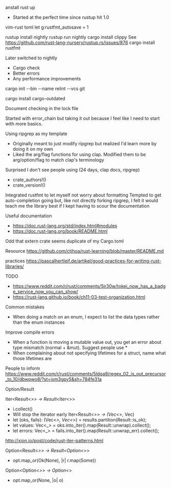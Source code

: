anstall rust up
- Started at the perfect time since rustup hit 1.0

vim-rust
toml
let g:rustfmt_autosave = 1

rustup install nightly
rustup run nightly cargo install clippy
See https://github.com/rust-lang-nursery/rustup.rs/issues/876
cargo install rustfmt

Later switched to nightly
- Cargo check
- Better errors
- Any performance improvements

cargo init --bin --name relint --vcs git



cargo install cargo-outdated

Document checking in the lock file

Started with error_chain but taking it out because I feel like I need to start with more basics.

Using ripgrep as my template
- Originally meant to just modify ripgrep but realized I'd learn more by doing it on my own
- Liked the arg/flag functions for using clap.  Modified them to be arg/option/flag to match clap's terminology

Surprised I don't see people using (24 days, clap docs, ripgrep)
- crate_authors!()
- crate_version!()

Integrated rustfmt to let myself not worry about formatting
Tempted to get auto-completion going but, like not directly forking ripgrep, I felt it would teach me the library best if I kept having to scour the documentation


Useful documentation
- https://doc.rust-lang.org/std/index.html#modules
- https://doc.rust-lang.org/book/README.html


Odd that extern crate seems duplicate of my Cargo.toml

Resource https://github.com/ctjhoa/rust-learning/blob/master/README.md

practices https://pascalhertleif.de/artikel/good-practices-for-writing-rust-libraries/

TODO
- https://www.reddit.com/r/rust/comments/5jr30w/tokei_now_has_a_badge_service_now_you_can_show/
- https://rust-lang.github.io/book/ch11-03-test-organization.html


Common mistakes
- When doing a match on an enum, I expect to list the data types rather than the enum instances

Improve compile errors
- When a function is moving a mutable value out, you get an error about type mismatch (normal + &mut).  Suggest people use *
- When complaining about not specifying lifetimes for a struct, name what those lifetimes are



People to inform
https://www.reddit.com/r/rust/comments/5ldqa9/regex_02_is_out_precursor_to_10/dbwpwo8/?st=ixm3gpy5&sh=784fe31a



Option/Result

Iter<Result<_>> -> Result<Iter<_>>
- i.collect()
- Will stop the iterator early
Iter<Result<_>> -> (Vec<_>, Vec<Err>)
- let (oks, fails): (Vec<_>, Vec<_>) = results.partition(Result::is_ok);
- let values: Vec<_> = oks.into_iter().map(Result::unwrap).collect();
- let errors: Vec<_> = fails.into_iter().map(Result::unwrap_err).collect();

http://xion.io/post/code/rust-iter-patterns.html

Option<Result<_>> -> Result<Option<_>>
- opt.map_or(Ok(None), |r| r.map(Some))

Option<Option<_>> -> Option<_>
- opt.map_or(None, |o| o)
